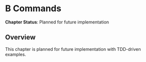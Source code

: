 # B Commands

**Chapter Status**: Planned for future implementation

## Overview

This chapter is planned for future implementation with TDD-driven examples.
